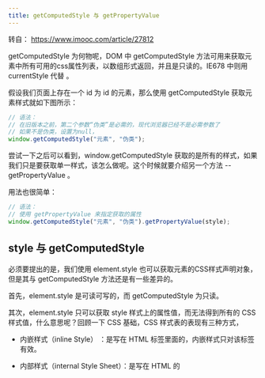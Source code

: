 ```yaml
---
title: getComputedStyle 与 getPropertyValue 
---
```


转自： https://www.imooc.com/article/27812


getComputedStyle 为何物呢，DOM 中 getComputedStyle 方法可用来获取元素中所有可用的css属性列表，以数组形式返回，并且是只读的。IE678 中则用 currentStyle 代替 。

假设我们页面上存在一个 id 为 id 的元素，那么使用 getComputedStyle 获取元素样式就如下图所示：


```js
// 语法：
// 在旧版本之前，第二个参数“伪类”是必需的，现代浏览器已经不是必需参数了
// 如果不是伪类，设置为null，
window.getComputedStyle("元素", "伪类");
```

尝试一下之后可以看到，window.getComputedStyle 获取的是所有的样式，如果我们只是要获取单一样式，该怎么做呢。这个时候就要介绍另一个方法 -- getPropertyValue 。

用法也很简单：

```js
// 语法：
// 使用 getPropertyValue 来指定获取的属性
window.getComputedStyle("元素", "伪类").getPropertyValue(style);
```


## style 与 getComputedStyle 

必须要提出的是，我们使用 element.style 也可以获取元素的CSS样式声明对象，但是其与 getComputedStyle 方法还是有一些差异的。

首先，element.style 是可读可写的，而 getComputedStyle  为只读。

其次，element.style 只可以获取 style 样式上的属性值，而无法得到所有的 CSS 样式值，什么意思呢？回顾一下 CSS 基础，CSS 样式表的表现有三种方式，

- 内嵌样式（inline Style） ：是写在 HTML 标签里面的，内嵌样式只对该标签有效。

- 内部样式（internal Style Sheet）：是写在 HTML 的 <style> 标签里面的，内部样式只对所在的网页有效。

- 外部样式表（External Style Sheet）：如果很多网页需要用到同样的样式(Styles)，将样式(Styles)写在一个以 .CSS 为后缀的 CSS 文件里，然后在每个需要用到这些样式(Styles)的网页里引用这个 CSS 文件。 




而 element.style 只能获取被这些样式表定义了的样式，而 getComputedStyle 能获取到所有样式的值（在不同浏览器结果不一样，chrome 中是 264，在 Firefox 中是238），不管是否定义在样式表中，譬如：

```js
<style>
#id{
    width : 100px;
    float:left;
}
</style>
  
var elem = document.getElementById('id');
  
elem.style.length // 2
window.getComputedStyle(elem, null).length // 264
```


### getComputedStyle 与 defaultView

window.getComputedStyle 还有另一种写法，就是 document.defaultView.getComputedStyle 。

